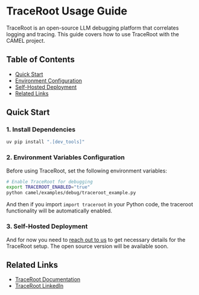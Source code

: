 # TraceRoot Usage Guide

TraceRoot is an open-source LLM debugging platform that correlates logging and tracing. This guide covers how to use TraceRoot with the CAMEL project.


## Table of Contents

- [Quick Start](#quick-start)
- [Environment Configuration](#environment-configuration)
- [Self-Hosted Deployment](#self-hosted-deployment)
- [Related Links](#related-links)

## Quick Start

### 1. Install Dependencies

```bash
uv pip install ".[dev_tools]"
```

### 2. Environment Variables Configuration

Before using TraceRoot, set the following environment variables:

```bash
# Enable TraceRoot for debugging
export TRACEROOT_ENABLED="true"
python camel/examples/debug/traceroot_example.py
```

And then if you import `import traceroot` in your Python code, the traceroot functionality will be automatically enabled.

### 3. Self-Hosted Deployment

And for now you need to [reach out to us](https://traceroot.ai/) to get necessary details for the TraceRoot setup. The open source version will be available soon.


## Related Links

- [TraceRoot Documentation](https://docs.traceroot.ai/)
- [TraceRoot LinkedIn](https://www.linkedin.com/company/traceroot-ai)
